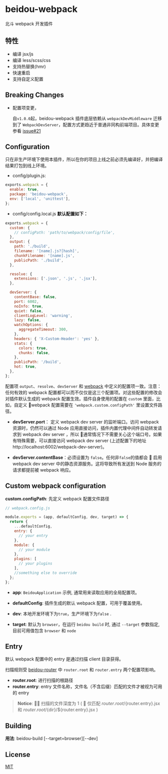 # beidou-webpack

北斗 webpack 开发插件

## 特性

* 编译 jsx/js
* 编译 less/scss/css
* 支持热替换(hmr)
* 快速重启
* 支持自定义配置

## Breaking Changes

* 配置项变更，

  自`v1.0.0`起，beidou-webpack 插件底层依赖从 `webpackDevMiddleware` 迁移到了 `WebpackDevServer`，配置方式更趋近于普通非同构前端项目。具体变更参看 [issue#21](https://github.com/alibaba/beidou/issues/21)

## Configuration

只在非生产环境下使用本插件，所以在你的项目上线之前必须先编译好，并把编译结果打包到线上环境。

* config/plugin.js:

```js
exports.webpack = {
  enable: true,
  package: 'beidou-webpack',
  env: ['local', 'unittest'],
};
```

* config/config.local.js **默认配置如下：**

```js
exports.webpack = {
  custom: {
    // configPath: 'path/to/webpack/config/file',
  },
  output: {
    path: './build',
    filename: '[name].js?[hash]',
    chunkFilename: '[name].js',
    publicPath: './build',
  },

  resolve: {
    extensions: ['.json', '.js', '.jsx'],
  },

  devServer: {
    contentBase: false,
    port: 6002,
    noInfo: true,
    quiet: false,
    clientLogLevel: 'warning',
    lazy: false,
    watchOptions: {
      aggregateTimeout: 300,
    },
    headers: { 'X-Custom-Header': 'yes' },
    stats: {
      colors: true,
      chunks: false,
    },
    publicPath: '/build',
    hot: true,
  },
};
```

配置项 `output`、`resolve`、`devServer` 和 [webpack](https://webpack.js.org) 中定义的配置项一致。注意：任何有效的 webpack 配置都可以而不仅仅是这三个配置项。对这些配置的修改会对插件默认生成的 webpack 配置生效。插件自身使用的配置在 `custom` 里面，比如，自定义 webpack 配置需要在 `'webpack.custom.configPath'` 里设置文件路径。

* **devServer.port**： 定义 webpack dev server 的监听端口。访问 webpack 资源时，仍然可以通过 Node 应用直接访问，插件内置代理中间件自动转发请求到 webpack dev server ，所以  通常情况下不需要关心这个端口号。如果有特殊需要，可以直接访问 webpack dev server (上述配置下的地址 http://localhost:6002/webpack-dev-server)。

* **devServer.contentBase**：必须设置为 `false`。任何非`false`的值都会  启用 webpack dev server 中的静态资源服务。这将导致所有发送到 Node 服务的请求都提前被 webpack 响应。

## Custom webpack configuration

**custom.configPath**: 先定义 webpack 配置文件路径

```js
// webpack.config.js

module.exports = (app, defaultConfig, dev, target) => {
  return {
    ...defaultConfig,
    entry: {
      // your entry
    },
    module: {
      // your module
    },
    plugins: [
      // your plugins
    ],
    //something else to override
  };
};
```

* **app**: `BeidouApplication` 示例, 通常用来读取应用的全局配置项。

* **defaultConfig**: 插件生成的默认 webpack 配置，可用于覆盖使用。

* **dev**: 本地开发环境下为`true`，生产环境下为`false` .

* **target**: 默认为 `browser`，在运行 `beidou build` 时, 通过 `--target` 参数指定, 目前可用值包含 `browser` 和 `node`

## Entry

默认 webpack 配置中的 entry 是通过扫描 client 目录获得。

扫描规则受 [beidou-router](../beidou-router/) 中
`router.root` 和 `router.entry` 两个配置项影响。

* **router.root**: 进行扫描的根路径
* **router.entry**: entry 文件名称，文件名（不含后缀）匹配的文件才被视为可用的 entry

> **Notice**:  扫描的文件深度为 1 (  仅匹配 ${router.root}/${router.entry}.jsx 和 ${router.root}/${dir}/\${router.entry}.jsx )

## Building

**用法**: beidou-build [--target=browser][--dev]

## License

[MIT](LICENSE)
